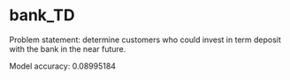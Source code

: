 # bank_TD

Problem statement: determine customers who could invest in term deposit with the bank in the near future.

Model accuracy: 0.08995184
